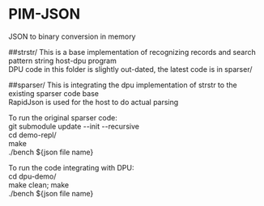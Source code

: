 # PIM-JSON
JSON to binary conversion in memory

##strstr/
This is a base implementation of recognizing records and search pattern string host-dpu program  
DPU code in this folder is slightly out-dated, the latest code is in sparser/

##sparser/
This is integrating the dpu implementation of strstr to the existing sparser code base  
RapidJson is used for the host to do actual parsing  

To run the original sparser code:  
git submodule update --init --recursive  
cd demo-repl/  
make  
./bench ${json file name}  

To run the code integrating with DPU:  
cd dpu-demo/  
make clean; make  
./bench ${json file name}  
